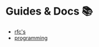 # Guides & Docs 📚

- [rfc's](/guides-&-docs/rfc/index)
- [programming](/guides-&-docs/programming/index)
